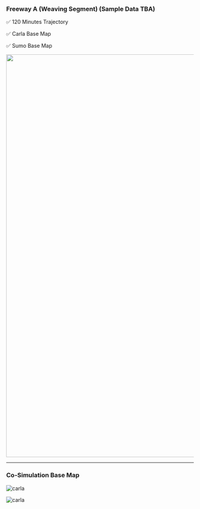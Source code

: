 ### Freeway A (Weaving Segment) (Sample Data TBA)

:white_check_mark: 120 Minutes Trajectory

:white_check_mark:  Carla Base Map

:white_check_mark:  Sumo Base Map


<img src="https://github.com/ozheng1993/UCF-SST-CitySim-Dataset/blob/main/asset/tianfu031922AM02-5_final.gif" width="1080">

<hr> 

### Co-Simulation Base Map

![carla](https://github.com/ozheng1993/UCF-SST-CitySim-Dataset/blob/main/asset/weavingAtop.png)

![carla](https://github.com/ozheng1993/UCF-SST-CitySim-Dataset/blob/main/asset/weavingAside.png)


